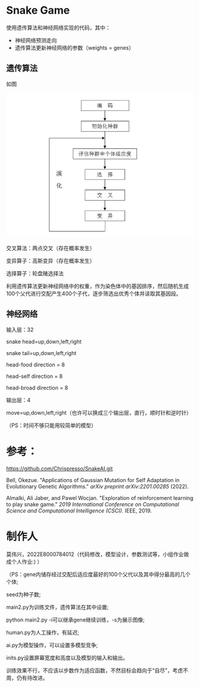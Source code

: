 # Snake Game

使用遗传算法和神经网络实现的代码，其中：

* 神经网络预测走向
* 遗传算法更新神经网络的参数（weights = genes）

## 遗传算法

如图

![10386940f6a0d1d8226405fa.webp](assets/10386940-f6a0d1d8226405fa.webp)



交叉算法：两点交叉（存在概率发生）

变异算子：高斯变异（存在概率发生）

选择算子：轮盘赌选择法

利用遗传算法更新神经网络中的权重，作为染色体中的基因排序，然后随机生成100个父代进行交配产生400个子代，逐步筛选出优秀个体并读取其基因段。


## 神经网络

输入层：32

snake head=up,down,left,right

snake tail=up,down,left,right

head-food direction = 8

head-self direction = 8

head-broad direction = 8

输出层：4

move=up,down,left,right（也许可以换成三个输出层，直行，顺时针和逆时针）

（PS：时间不够只能用较简单的模型）


# 参考：

https://github.com/Chrispresso/SnakeAI.git

Bell, Okezue. "Applications of Gaussian Mutation for Self Adaptation in Evolutionary Genetic Algorithms." *arXiv preprint arXiv:2201.00285* (2022).

Almalki, Ali Jaber, and Pawel Wocjan. "Exploration of reinforcement learning to play snake game." *2019 International Conference on Computational Science and Computational Intelligence (CSCI)*. IEEE, 2019.


# 制作人

莫伟兴，2022E8000784012（代码修改，模型设计，参数测试等，小组作业做成个人作业:) ）

（PS：gene内储存经过交配后适应度最好的100个父代以及其中得分最高的几个个体;

seed为种子数;

main2.py为训练文件，遗传算法在其中设置;

python main2.py -i可以继承gene继续训练，-s为展示图像;

human.py为人工操作，有延迟;

ai.py为模型操作，可以设置多模型竞争;

inits.py设置屏幕宽度和高度以及模型的输入和输出。

训练效果不行，不应该以步数作为适应函数，不然目标会趋向于“自尽”，考虑不周，仍有待改进。
